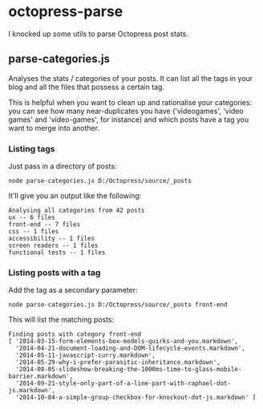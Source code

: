 # octopress-parse
I knocked up some utils to parse Octopress post stats.

## parse-categories.js

Analyses the stats / categories of your posts. It can list all the tags in your blog and all the files that possess a certain tag.

This is helpful when you want to clean up and rationalise your categories: you can see how many near-duplicates you have ('videogames', 'video games' and 'video-games', for instance) and which posts have a tag you want to merge into another.

### Listing tags

Just pass in a directory of posts:

`node parse-categories.js D:/Octopress/source/_posts`

It'll give you an output like the following:

```
Analysing all categories from 42 posts
ux -- 6 files
front-end -- 7 files
css -- 1 files
accessibility -- 1 files
screen readers -- 1 files
functional tests -- 1 files
```

### Listing posts with a tag

Add the tag as a secondary parameter:

`node parse-categories.js D:/Octopress/source/_posts front-end`

This will list the matching posts:

```
Finding posts with category front-end
[ '2014-03-15-form-elements-box-models-quirks-and-you.markdown',
  '2014-04-21-document-loading-and-DOM-lifecycle-events.markdown',
  '2014-05-11-javascript-curry.markdown',
  '2014-05-29-why-i-prefer-parasitic-inheritance.markdown',
  '2014-08-05-slideshow-breaking-the-1000ms-time-to-glass-mobile-barrier.markdown',
  '2014-09-21-style-only-part-of-a-line-part-with-raphael-dot-js.markdown',
  '2014-10-04-a-simple-group-checkbox-for-knockout-dot-js.markdown' ]
```
